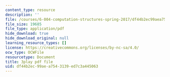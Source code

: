 ```yaml
---
content_type: resource
description: ''
file: /courses/6-004-computation-structures-spring-2017/df44b2ec99aea7543139ed7c3a445063_4PkKI_S9TIQ.pdf
file_size: 19685
file_type: application/pdf
hide_download: true
hide_download_original: null
learning_resource_types: []
license: https://creativecommons.org/licenses/by-nc-sa/4.0/
ocw_type: OCWFile
resourcetype: Document
title: 3play pdf file
uid: df44b2ec-99ae-a754-3139-ed7c3a445063
---
```

